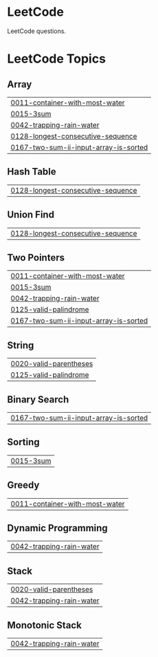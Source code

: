 # LeetCode
LeetCode questions.

<!---LeetCode Topics Start-->
# LeetCode Topics
## Array
|  |
| ------- |
| [0011-container-with-most-water](https://github.com/mohitk064/LeetCode/tree/master/0011-container-with-most-water) |
| [0015-3sum](https://github.com/mohitk064/LeetCode/tree/master/0015-3sum) |
| [0042-trapping-rain-water](https://github.com/mohitk064/LeetCode/tree/master/0042-trapping-rain-water) |
| [0128-longest-consecutive-sequence](https://github.com/mohitk064/LeetCode/tree/master/0128-longest-consecutive-sequence) |
| [0167-two-sum-ii-input-array-is-sorted](https://github.com/mohitk064/LeetCode/tree/master/0167-two-sum-ii-input-array-is-sorted) |
## Hash Table
|  |
| ------- |
| [0128-longest-consecutive-sequence](https://github.com/mohitk064/LeetCode/tree/master/0128-longest-consecutive-sequence) |
## Union Find
|  |
| ------- |
| [0128-longest-consecutive-sequence](https://github.com/mohitk064/LeetCode/tree/master/0128-longest-consecutive-sequence) |
## Two Pointers
|  |
| ------- |
| [0011-container-with-most-water](https://github.com/mohitk064/LeetCode/tree/master/0011-container-with-most-water) |
| [0015-3sum](https://github.com/mohitk064/LeetCode/tree/master/0015-3sum) |
| [0042-trapping-rain-water](https://github.com/mohitk064/LeetCode/tree/master/0042-trapping-rain-water) |
| [0125-valid-palindrome](https://github.com/mohitk064/LeetCode/tree/master/0125-valid-palindrome) |
| [0167-two-sum-ii-input-array-is-sorted](https://github.com/mohitk064/LeetCode/tree/master/0167-two-sum-ii-input-array-is-sorted) |
## String
|  |
| ------- |
| [0020-valid-parentheses](https://github.com/mohitk064/LeetCode/tree/master/0020-valid-parentheses) |
| [0125-valid-palindrome](https://github.com/mohitk064/LeetCode/tree/master/0125-valid-palindrome) |
## Binary Search
|  |
| ------- |
| [0167-two-sum-ii-input-array-is-sorted](https://github.com/mohitk064/LeetCode/tree/master/0167-two-sum-ii-input-array-is-sorted) |
## Sorting
|  |
| ------- |
| [0015-3sum](https://github.com/mohitk064/LeetCode/tree/master/0015-3sum) |
## Greedy
|  |
| ------- |
| [0011-container-with-most-water](https://github.com/mohitk064/LeetCode/tree/master/0011-container-with-most-water) |
## Dynamic Programming
|  |
| ------- |
| [0042-trapping-rain-water](https://github.com/mohitk064/LeetCode/tree/master/0042-trapping-rain-water) |
## Stack
|  |
| ------- |
| [0020-valid-parentheses](https://github.com/mohitk064/LeetCode/tree/master/0020-valid-parentheses) |
| [0042-trapping-rain-water](https://github.com/mohitk064/LeetCode/tree/master/0042-trapping-rain-water) |
## Monotonic Stack
|  |
| ------- |
| [0042-trapping-rain-water](https://github.com/mohitk064/LeetCode/tree/master/0042-trapping-rain-water) |
<!---LeetCode Topics End-->